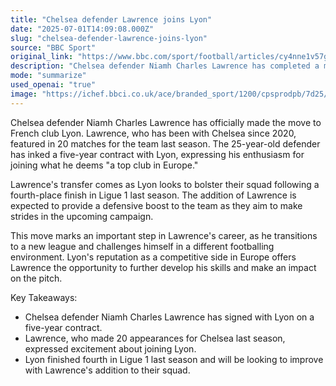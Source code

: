 ```yaml
---
title: "Chelsea defender Lawrence joins Lyon"
date: "2025-07-01T14:09:08.000Z"
slug: "chelsea-defender-lawrence-joins-lyon"
source: "BBC Sport"
original_link: "https://www.bbc.com/sport/football/articles/cy4nne1v57go"
description: "Chelsea defender Niamh Charles Lawrence has completed a move to French club Lyon on a five-year contract. Lawrence, who played 20 matches for Chelsea last season, is eager to join Lyon, which he considers a top club in Europe. Lyon, aiming to strengthen their squad after a fourth-place finish in Ligue 1, expects Lawrence to provide a defensive boost as they look to improve in the upcoming season. This transfer represents a significant career move for Lawrence, offering him the opportunity to develop his skills and make an impact in a competitive European football environment."
mode: "summarize"
used_openai: "true"
image: "https://ichef.bbci.co.uk/ace/branded_sport/1200/cpsprodpb/7d25/live/b59ec0b0-5683-11f0-95fc-edf89039c20a.jpg"
---
```


Chelsea defender Niamh Charles Lawrence has officially made the move to French club Lyon. Lawrence, who has been with Chelsea since 2020, featured in 20 matches for the team last season. The 25-year-old defender has inked a five-year contract with Lyon, expressing his enthusiasm for joining what he deems "a top club in Europe."

Lawrence's transfer comes as Lyon looks to bolster their squad following a fourth-place finish in Ligue 1 last season. The addition of Lawrence is expected to provide a defensive boost to the team as they aim to make strides in the upcoming campaign.

This move marks an important step in Lawrence's career, as he transitions to a new league and challenges himself in a different footballing environment. Lyon's reputation as a competitive side in Europe offers Lawrence the opportunity to further develop his skills and make an impact on the pitch.

Key Takeaways:
- Chelsea defender Niamh Charles Lawrence has signed with Lyon on a five-year contract.
- Lawrence, who made 20 appearances for Chelsea last season, expressed excitement about joining Lyon.
- Lyon finished fourth in Ligue 1 last season and will be looking to improve with Lawrence's addition to their squad.